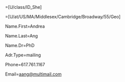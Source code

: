 =[U/class/ID_She]

=[U/at/US/MA/Middlesex/Cambridge/Broadway/55/Geo]

Name.First=Andrea

Name.Last=Ang

Name.Dr=PhD

Adr.Type=mailing

Phone=617.761.1167

Email=aang@multimail.com